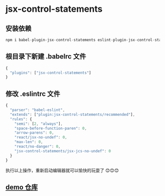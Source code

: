 # jsx-control-statements

## 安装依赖

```javascript
npm i babel-plugin-jsx-control-statements eslint-plugin-jsx-control-statements --save-dev
```

## 根目录下新建 .babelrc 文件

```javascript
{
  "plugins": ["jsx-control-statements"]
}
```

## 修改 .eslintrc 文件

```javascript
{
  "parser": "babel-eslint",
  "extends": ["plugin:jsx-control-statements/recommended"],
  "rules": {
    "semi": [2, "always"],
    "space-before-function-paren": 0,
    "arrow-parens": 0,
    "react/jsx-no-undef": 0,
    "max-len": 0,
    "react/no-danger": 0,
    "jsx-control-statements/jsx-jcs-no-undef": 0
  }
}

```

执行以上操作，重新启动编辑器就可以愉快的玩耍了 😊😊😊

## [demo 仓库](https://github.com/xsahxl/jsx-control-statments)
